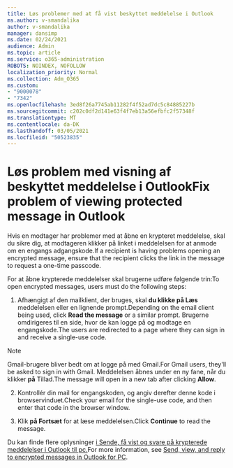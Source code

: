 ```yaml
---
title: Løs problemer med at få vist beskyttet meddelelse i Outlook
ms.author: v-smandalika
author: v-smandalika
manager: dansimp
ms.date: 02/24/2021
audience: Admin
ms.topic: article
ms.service: o365-administration
ROBOTS: NOINDEX, NOFOLLOW
localization_priority: Normal
ms.collection: Adm_O365
ms.custom:
- "9000078"
- "7342"
ms.openlocfilehash: 3ed8f26a7745ab11282f4f52ad7dc5c84885227b
ms.sourcegitcommit: c202c0df2d141e63f4f7eb13a56efbfc2f57348f
ms.translationtype: MT
ms.contentlocale: da-DK
ms.lasthandoff: 03/05/2021
ms.locfileid: "50523835"
---
```

# <a name="fix-problem-of-viewing-protected-message-in-outlook"></a><span data-ttu-id="4b33d-102">Løs problem med visning af beskyttet meddelelse i Outlook</span><span class="sxs-lookup"><span data-stu-id="4b33d-102">Fix problem of viewing protected message in Outlook</span></span>

<span data-ttu-id="4b33d-103">Hvis en modtager har problemer med at åbne en krypteret meddelelse, skal du sikre dig, at modtageren klikker på linket i meddelelsen for at anmode om en engangs adgangskode.</span><span class="sxs-lookup"><span data-stu-id="4b33d-103">If a recipient is having problems opening an encrypted message, ensure that the recipient clicks the link in the message to request a one-time passcode.</span></span>

<span data-ttu-id="4b33d-104">For at åbne krypterede meddelelser skal brugerne udføre følgende trin:</span><span class="sxs-lookup"><span data-stu-id="4b33d-104">To open encrypted messages, users must do the following steps:</span></span>

1. <span data-ttu-id="4b33d-105">Afhængigt af den mailklient, der bruges, skal **du klikke på Læs** meddelelsen eller en lignende prompt.</span><span class="sxs-lookup"><span data-stu-id="4b33d-105">Depending on the email client being used, click **Read the message** or a similar prompt.</span></span> <span data-ttu-id="4b33d-106">Brugerne omdirigeres til en side, hvor de kan logge på og modtage en engangskode.</span><span class="sxs-lookup"><span data-stu-id="4b33d-106">The users are redirected to a page where they can sign in and receive a single-use code.</span></span>

> [!NOTE]
> <span data-ttu-id="4b33d-107">Gmail-brugere bliver bedt om at logge på med Gmail.</span><span class="sxs-lookup"><span data-stu-id="4b33d-107">For Gmail users, they'll be asked to sign in with Gmail.</span></span> <span data-ttu-id="4b33d-108">Meddelelsen åbnes under en ny fane, når du klikker **på** Tillad.</span><span class="sxs-lookup"><span data-stu-id="4b33d-108">The message will open in a new tab after clicking **Allow**.</span></span>

2. <span data-ttu-id="4b33d-109">Kontrollér din mail for engangskoden, og angiv derefter denne kode i browservinduet.</span><span class="sxs-lookup"><span data-stu-id="4b33d-109">Check your email for the single-use code, and then enter that code in the browser window.</span></span>

3. <span data-ttu-id="4b33d-110">Klik **på Fortsæt** for at læse meddelelsen.</span><span class="sxs-lookup"><span data-stu-id="4b33d-110">Click **Continue** to read the message.</span></span>

<span data-ttu-id="4b33d-111">Du kan finde flere oplysninger [i Sende, få vist og svare på krypterede meddelelser i Outlook til pc.](https://support.microsoft.com/topic/send-view-and-reply-to-encrypted-messages-in-outlook-for-pc-eaa43495-9bbb-4fca-922a-df90dee51980)</span><span class="sxs-lookup"><span data-stu-id="4b33d-111">For more information, see [Send, view, and reply to encrypted messages in Outlook for PC](https://support.microsoft.com/topic/send-view-and-reply-to-encrypted-messages-in-outlook-for-pc-eaa43495-9bbb-4fca-922a-df90dee51980).</span></span>


